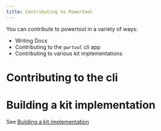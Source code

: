 ```yaml
---
title: Contributing to Powertool
---
```

You can contribute to powertool in a variety of ways:
- Writing Docs
- Contributing to the `pwrtool` cli app
- Contributing to various kit implementations

# Contributing to the cli


# Building a kit implementation
See [Building a kit implementation](/building-a-kit)
